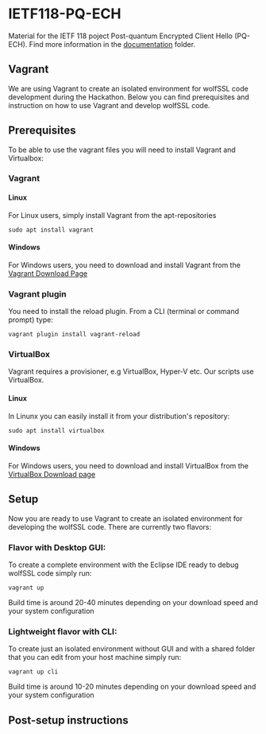 # IETF118-PQ-ECH
Material for the IETF 118 poject Post-quantum Encrypted Client Hello (PQ-ECH). Find more information in the [documentation](documentation/) folder.


## Vagrant


We are using Vagrant to create an isolated environment for wolfSSL code development during the Hackathon. Below you can find prerequisites and instruction on how to use Vagrant and develop wolfSSL code.


## Prerequisites

To be able to use the vagrant files you will need to install Vagrant and Virtualbox:

### Vagrant

#### Linux

For Linux users, simply install Vagrant from the apt-repositories
```
sudo apt install vagrant
```
#### Windows

For Windows users, you need to download and install Vagrant from the [Vagrant Download Page](https://developer.hashicorp.com/vagrant/downloads)

### Vagrant plugin

You need to install the reload plugin. From a CLI (terminal or command prompt) type:

```
vagrant plugin install vagrant-reload
```

### VirtualBox

Vagrant requires a provisioner, e.g VirtualBox, Hyper-V etc. Our scripts use VirtualBox. 

#### Linux 

In Linunx you can easily install it from your distribution's repository:

```
sudo apt install virtualbox
```

#### Windows

For Windows users, you need to download and install VirtualBox from the [VirtualBox Download page](https://www.virtualbox.org/wiki/Downloads)

## Setup

Now you are ready to use Vagrant to create an isolated environment for developing the wolfSSL code. There are currently two flavors:

### Flavor with Desktop GUI: 

To create a complete environment with the Eclipse IDE ready to debug wolfSSL code simply run:

```
vagrant up
```

Build time is around 20-40 minutes depending on your download speed and your system configuration

### Lightweight flavor with CLI: 

To create just an isolated environment without GUI and with a shared folder that you can edit from your host machine simply run:

```
vagrant up cli
```

Build time is around 10-20 minutes depending on your download speed and your system configuration

## Post-setup instructions
